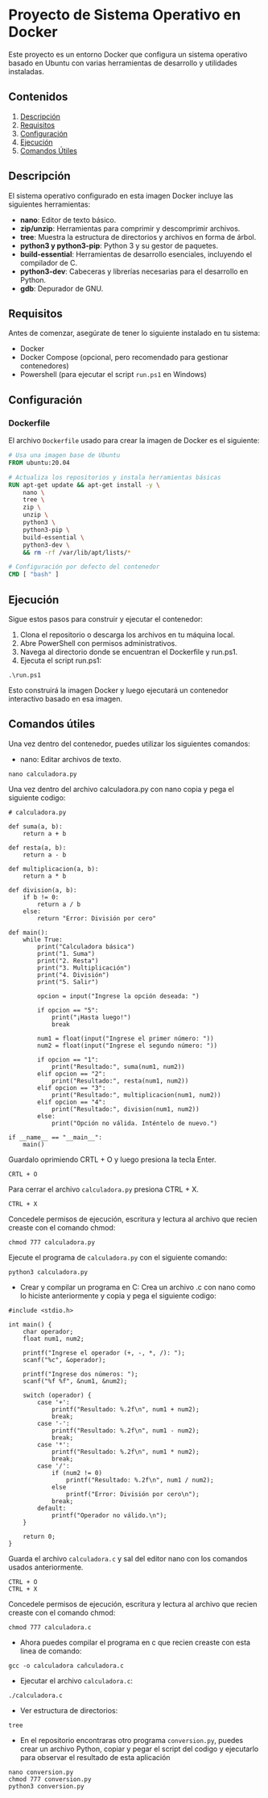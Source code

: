 # Proyecto de Sistema Operativo en Docker

Este proyecto es un entorno Docker que configura un sistema operativo basado en Ubuntu con varias herramientas de desarrollo y utilidades instaladas. 

## Contenidos

1. [Descripción](#descripción)
2. [Requisitos](#requisitos)
3. [Configuración](#configuración)
4. [Ejecución](#ejecución)
5. [Comandos Útiles](#comandos-útiles)

## Descripción

El sistema operativo configurado en esta imagen Docker incluye las siguientes herramientas:

- **nano**: Editor de texto básico.
- **zip/unzip**: Herramientas para comprimir y descomprimir archivos.
- **tree**: Muestra la estructura de directorios y archivos en forma de árbol.
- **python3 y python3-pip**: Python 3 y su gestor de paquetes.
- **build-essential**: Herramientas de desarrollo esenciales, incluyendo el compilador de C.
- **python3-dev**: Cabeceras y librerías necesarias para el desarrollo en Python.
- **gdb**: Depurador de GNU.

## Requisitos

Antes de comenzar, asegúrate de tener lo siguiente instalado en tu sistema:

- Docker
- Docker Compose (opcional, pero recomendado para gestionar contenedores)
- Powershell (para ejecutar el script `run.ps1` en Windows)

## Configuración

### Dockerfile

El archivo `Dockerfile` usado para crear la imagen de Docker es el siguiente:

```Dockerfile
# Usa una imagen base de Ubuntu
FROM ubuntu:20.04

# Actualiza los repositorios y instala herramientas básicas
RUN apt-get update && apt-get install -y \
    nano \
    tree \
    zip \
    unzip \
    python3 \
    python3-pip \
    build-essential \
    python3-dev \
    && rm -rf /var/lib/apt/lists/*

# Configuración por defecto del contenedor
CMD [ "bash" ]
```
## Ejecución
Sigue estos pasos para construir y ejecutar el contenedor:

1. Clona el repositorio o descarga los archivos en tu máquina local.
2. Abre PowerShell con permisos administrativos.
3. Navega al directorio donde se encuentran el Dockerfile y run.ps1.
4. Ejecuta el script run.ps1:
```
.\run.ps1
```
Esto construirá la imagen Docker y luego ejecutará un contenedor interactivo basado en esa imagen.

## Comandos útiles
Una vez dentro del contenedor, puedes utilizar los siguientes comandos:
- nano: Editar archivos de texto.
```
nano calculadora.py
```
Una vez dentro del archivo calculadora.py con nano copia y pega el siguiente codigo:
```
# calculadora.py

def suma(a, b):
    return a + b

def resta(a, b):
    return a - b

def multiplicacion(a, b):
    return a * b

def division(a, b):
    if b != 0:
        return a / b
    else:
        return "Error: División por cero"

def main():
    while True:
        print("Calculadora básica")
        print("1. Suma")
        print("2. Resta")
        print("3. Multiplicación")
        print("4. División")
        print("5. Salir")

        opcion = input("Ingrese la opción deseada: ")

        if opcion == "5":
            print("¡Hasta luego!")
            break

        num1 = float(input("Ingrese el primer número: "))
        num2 = float(input("Ingrese el segundo número: "))

        if opcion == "1":
            print("Resultado:", suma(num1, num2))
        elif opcion == "2":
            print("Resultado:", resta(num1, num2))
        elif opcion == "3":
            print("Resultado:", multiplicacion(num1, num2))
        elif opcion == "4":
            print("Resultado:", division(num1, num2))
        else:
            print("Opción no válida. Inténtelo de nuevo.")

if __name__ == "__main__":
    main()
```
Guardalo oprimiendo CRTL + O y luego presiona la tecla Enter. 
```
CRTL + O
```
Para cerrar el archivo `calculadora.py` presiona CTRL + X.
```
CTRL + X
```
Concedele permisos de ejecución, escritura y lectura al archivo que recien creaste con el comando chmod:
```
chmod 777 calculadora.py
```
Ejecute el programa de `calculadora.py` con el siguiente comando:
```
python3 calculadora.py
```
- Crear y compilar un programa en C:
Crea un archivo .c con nano como lo hiciste anteriormente y copia y pega el siguiente codigo:
```
#include <stdio.h>

int main() {
    char operador;
    float num1, num2;

    printf("Ingrese el operador (+, -, *, /): ");
    scanf("%c", &operador);

    printf("Ingrese dos números: ");
    scanf("%f %f", &num1, &num2);

    switch (operador) {
        case '+':
            printf("Resultado: %.2f\n", num1 + num2);
            break;
        case '-':
            printf("Resultado: %.2f\n", num1 - num2);
            break;
        case '*':
            printf("Resultado: %.2f\n", num1 * num2);
            break;
        case '/':
            if (num2 != 0)
                printf("Resultado: %.2f\n", num1 / num2);
            else
                printf("Error: División por cero\n");
            break;
        default:
            printf("Operador no válido.\n");
    }

    return 0;
}
```
Guarda el archivo `calculadora.c` y sal del editor nano con los comandos usados anteriormente. 
```
CTRL + O
CTRL + X
```
Concedele permisos de ejecución, escritura y lectura al archivo que recien creaste con el comando chmod:
```
chmod 777 calculadora.c
```
- Ahora puedes compilar el programa en c que recien creaste con esta linea de comando:
```
gcc -o calculadora cañculadora.c
```
- Ejecutar el archivo `calculadora.c`:
```
./calculadora.c
```
- Ver estructura de directorios:
```
tree
```
- En el repositorio encontraras otro programa `conversion.py`, puedes crear un archivo Python, copiar y pegar el script del codigo y ejecutarlo para observar el resultado de esta aplicación
```
nano conversion.py
chmod 777 conversion.py
python3 conversion.py
``` 

